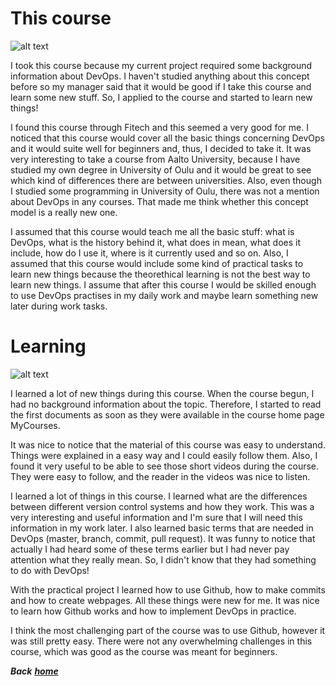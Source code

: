 # This course


![alt text](https://cdn.pixabay.com/photo/2018/09/27/09/22/web-3706562_960_720.jpg "Cover1")


I took this course because my current project required some background information about DevOps. I haven't studied anything about this concept before so my manager said that it would be good if I take this course and learn some new stuff. So, I applied to the course and started to learn new things!


I found this course through Fitech and this seemed a very good for me. I noticed that this course would cover all the basic things concerning DevOps and it would suite well for beginners and, thus, I decided to take it. It was very interesting to take a course from Aalto University, because I have studied my own degree in University of Oulu and it would be great to see which kind of differences there are between universities. Also, even though I studied some programming in University of Oulu, there was not a mention about DevOps in any courses. That made me think whether this concept model is a really new one.


I assumed that this course would teach me all the basic stuff: what is DevOps, what is the history behind it, what does in mean, what does it include, how do I use it, where is it currently used and so on. Also, I assumed that this course would include some kind of practical tasks to learn new things because the theorethical learning is not the best way to learn new things. I assume that after this course I would be skilled enough to use DevOps practises in my daily work and maybe learn something new later during work tasks.


# Learning


![alt text](https://cdn.pixabay.com/photo/2017/03/20/10/50/books-2158737_960_720.jpg "Cover2")


I learned a lot of new things during this course. When the course begun, I had no background information about the topic. Therefore, I started to read the first documents as soon as they were available in the course home page MyCourses.


It was nice to notice that the material of this course was easy to understand. Things were explained in a easy way and I could easily follow them. Also, I found it very useful to be able to see those short videos during the course. They were easy to follow, and the reader in the videos was nice to listen.


I learned a lot of things in this course. I learned what are the differences between different version control systems and how they work. This was a very interesting and useful information and I'm sure that I will need this information in my work later. I also learned basic terms that are needed in DevOps (master, branch, commit, pull request). It was funny to notice that actually I had heard some of these terms earlier but I had never pay attention what they really mean. So, I didn't know that they had something to do with DevOps!


With the practical project I learned how to use Github, how to make commits and how to create webpages. All these things were new for me. It was nice to learn how Github works and how to implement DevOps in practice.


I think the most challenging part of the course was to use Github, however it was still pretty easy. There were not any overwhelming challenges in this course, which was good as the course was meant for beginners.


**_Back_** [**_home_**](/index.md)
